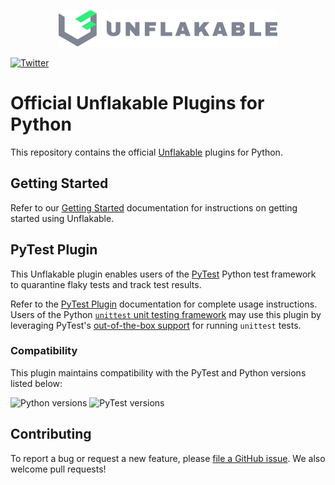 <p align="center">
  <a href="https://unflakable.com" target="_blank" rel="noopener" align="center">
    <img src="https://github.com/unflakable/unflakable-python/blob/main/images/logo.svg?raw=true" width="350" alt="Unflakable" />
  </a>
</p>

[![Twitter](https://img.shields.io/twitter/url?label=%40unflakable&style=social&url=https%3A%2F%2Ftwitter.com%2Funflakable)](https://twitter.com/unflakable)

# Official Unflakable Plugins for Python

This repository contains the official [Unflakable](https://unflakable.com) plugins for Python.

## Getting Started

Refer to our [Getting Started](https://docs.unflakable.com/getting-started) documentation
for instructions on getting started using Unflakable.

## PyTest Plugin

This Unflakable plugin enables users of the [PyTest](https://pytest.org) Python test framework
to quarantine flaky tests and track test results.

Refer to the [PyTest Plugin](https://docs.unflakable.com/plugins/pytest) documentation for
complete usage instructions. Users of the Python
[`unittest` unit testing framework](https://docs.python.org/3/library/unittest.html) may use this
plugin by leveraging PyTest's [out-of-the-box support](https://docs.pytest.org/how-to/unittest.html)
for running `unittest` tests.

### Compatibility

This plugin maintains compatibility with the PyTest and Python versions listed below:

![Python versions](https://img.shields.io/pypi/pyversions/pytest-unflakable)
![PyTest versions](https://img.shields.io/badge/pytest-6.2%20%7C%207.0%20%7C%207.1-blue)

## Contributing

To report a bug or request a new feature, please
[file a GitHub issue](https://github.com/unflakable/unflakable-python/issues).
We also welcome pull requests!

